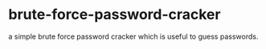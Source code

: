 # brute-force-password-cracker
a simple brute force password cracker which is useful to guess passwords.
